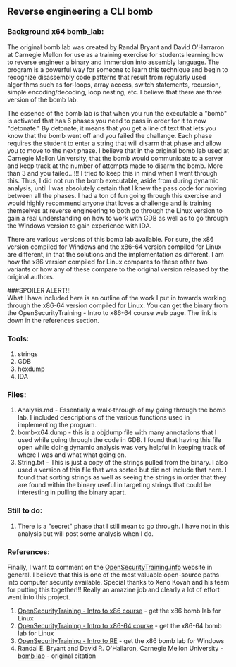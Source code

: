 ## Reverse engineering a CLI bomb  
### Background x64 bomb_lab:  
The original bomb lab was created by Randal Bryant and David O'Harraron at Carnegie Mellon for use as a training exercise for students learning how to reverse engineer a binary and immersion into assembly language.  The program is a powerful way for someone to learn this technique and begin to recognize disassembly code patterns that result from regularly used algorithms such as for-loops, array access, switch statements, recursion, simple encoding/decoding, loop nesting, etc.  I believe that there are three version of the bomb lab.  
 
 The essence of the bomb lab is that when you run the executable a "bomb" is activated that has 6 phases you need to pass in order for it to now "detonate."  By detonate, it means that you get a line of text that lets you know that the bomb went off and you failed the challange.  Each phase requires the student to enter a string that will disarm that phase and allow you to move to the next phase.  I believe that in the original bomb lab used at Carnegie Mellon University, that the bomb would communicate to a server and keep track at the number of attempts made to disarm the bomb.  More than 3 and you failed...!!!  I tried to keep this in mind when I went through this.  Thus, I did not run the bomb executable, aside from during dynamic analysis, until I was absolutely certain that I knew the pass code for moving between all the phases.  I had a ton of fun going through this exercise and would highly recommend anyone that loves a challenge and is training themselves at reverse engineering to both go through the Linux version to gain a real understanding on how to work with GDB as well as to go through the Windows version to gain experience with IDA.  

There are various versions of this bomb lab available.  For sure, the x86 version compiled for Windows and the x86-64 version compiled for Linux are different, in that the solutions and the implementation as different.  I am how the x86 version compiled for Linux compares to these other two variants or how any of these compare to the original version released by the original authors.  


###SPOILER ALERT!!!  
What I have included here is an outline of the work I put in towards working through the x86-64 version compiled for Linux.  You can get the binary from the OpenSecurityTraining - Intro to x86-64 course web page.  The link is down in the references section.  


### Tools:  
1. strings  
2. GDB  
3. hexdump  
4. IDA  

### Files:
1. Analysis.md - Essentially a walk-through of my going through the bomb lab.  I included descriptions of the various functions used in implementing the program.  
2. bomb-x64.dump - this is a objdump file with many annotations that I used while going through the code in GDB.  I found that having this file open while doing dynamic analysis was very helpful in keeping track of where I was and what what going on.  
3. String.txt - This is just a copy of the strings pulled from the binary.  I also used a version of this file that was sorted but did not include that here.  I found that sorting strings as well as seeing the strings in order that they are found within the binary useful in targeting strings that could be interesting in pulling the binary apart.  

### Still to do:  
1.  There is a "secret" phase that I still mean to go through.  I have not in this analysis but will post some analysis when I do.  

### References:  
Finally, I want to comment on the [OpenSecurityTraining.info](http://www.opensecuritytraining.info/Welcome.html) website in general.  I believe that this is one of the most valuable open-source paths into computer security available.  Special thanks to Xeno Kovah and his team for putting this together!!!  Really an amazine job and clearly a lot of effort went into this project.  

1. [OpenSecurityTraining - Intro to x86 course](http://www.opensecuritytraining.info/IntroX86.html) - get the x86 bomb lab for Linux  
2.  [OpenSecurityTraining - Intro to x86-64 course](http://www.opensecuritytraining.info/IntroX86-64.html) - get the x86-64 bomb lab for Linux  
3.  [OpenSecurityTraining - Intro to RE](http://www.opensecuritytraining.info/IntroductionToReverseEngineering.html) - get the x86 bomb lab for Windows  
4. Randal E. Bryant and David R. O'Hallaron, Carnegie Mellon University - [bomb lab](http://csapp.cs.cmu.edu/3e/labs.html) - original citation  

